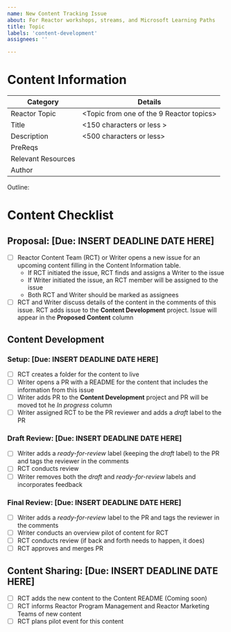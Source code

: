 ```yaml
---
name: New Content Tracking Issue
about: For Reactor workshops, streams, and Microsoft Learning Paths
title: Topic
labels: 'content-development'
assignees: ''

---
```


# Content Information
| Category | Details |
|-----------|---------|
| Reactor Topic | <Topic from one of the 9 Reactor topics> |
| Title | <150 characters or less > |
| Description | <500 characters or less> |
| PreReqs | <Describe what prior knowledge attendees should have> |
| Relevant Resources | <Include links to other relevant resources> |
| Author | <Name or GitHub alias> |

Outline:
<Please include an outline of the content>


# Content Checklist
## Proposal: [Due: INSERT DEADLINE DATE HERE]
- [ ] Reactor Content Team (RCT) or Writer opens a new issue for an upcoming content filling in the Content Information table. 
  - If RCT initiated the issue, RCT finds and assigns a Writer to the issue
  - If Writer initiated the issue, an RCT member will be assigned to the issue
  - Both RCT and Writer should be marked as assignees
- [ ] RCT and Writer discuss details of the content in the comments of this issue. RCT adds issue to the __Content Development__ project. Issue will appear in the __Proposed Content__ column

## Content Development
### Setup: [Due: INSERT DEADLINE DATE HERE]
- [ ] RCT creates a folder for the content to live
- [ ] Writer opens a PR with a README for the content that includes the information from this issue
- [ ] Writer adds PR to the __Content Development__ project and PR will be moved tot he _In progress_ column
- [ ] Writer assigned RCT to be the PR reviewer and adds a _draft_ label to the PR

### Draft Review: [Due: INSERT DEADLINE DATE HERE]
- [ ] Writer adds a _ready-for-review_ label (keeping the _draft_ label) to the PR and tags the reviewer in the comments
- [ ] RCT conducts review
- [ ] Writer removes both the _draft_ and _ready-for-review_ labels and incorporates feedback

### Final Review: [Due: INSERT DEADLINE DATE HERE]
- [ ] Writer adds a _ready-for-review_ label to the PR and tags the reviewer in the comments
- [ ] Writer conducts an overview pilot of content for RCT
- [ ] RCT conducts review (if back and forth needs to happen, it does)
- [ ] RCT approves and merges PR

## Content Sharing: [Due: INSERT DEADLINE DATE HERE]
- [ ] RCT adds the new content to the Content README (Coming soon) 
- [ ] RCT informs Reactor Program Management and Reactor Marketing Teams of new content
- [ ] RCT plans pilot event for this content
